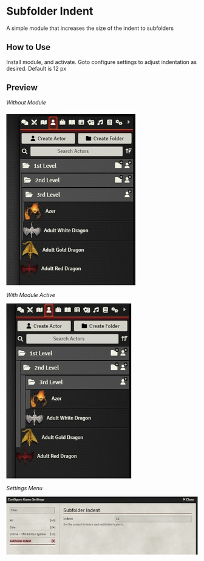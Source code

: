 # Subfolder Indent
A simple module that increases the size of the indent to subfolders

## How to Use
Install module, and activate.
Goto configure settings to adjust indentation as desired.
Default is 12 px


## Preview
*Without Module*

![Without module active](/examples/example-off.jpg)

*With Module Active*

![With module active](/examples/example-on.jpg)

*Settings Menu*

![With module active](/examples/settings.jpg)
